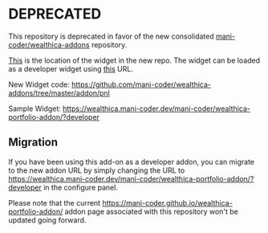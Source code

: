 # DEPRECATED

This repository is deprecated in favor of the new consolidated [mani-coder/wealthica-addons](https://github.com/mani-coder/wealthica-addons) repository.

[This](https://github.com/mani-coder/wealthica-addons/tree/master/addon/pnl) is the location of the widget in the new repo. The widget can be loaded as a developer widget using [this](https://wealthica.mani-coder.dev/mani-coder/wealthica-portfolio-addon/?developer) URL.

New Widget code: https://github.com/mani-coder/wealthica-addons/tree/master/addon/pnl

Sample Widget: https://wealthica.mani-coder.dev/mani-coder/wealthica-portfolio-addon/?developer

## Migration

If you have been using this add-on as a developer addon, you can migrate to the new addon URL by simply changing the URL to https://wealthica.mani-coder.dev/mani-coder/wealthica-portfolio-addon/?developer in the configure panel.

Please note that the current https://mani-coder.github.io/wealthica-portfolio-addon/ addon page associated with this repository won't be updated going forward.
